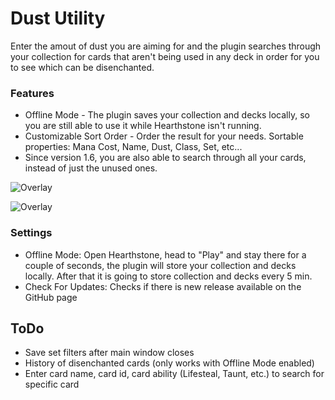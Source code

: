 # Dust Utility
Enter the amout of dust you are aiming for and the plugin searches through your collection for cards that aren't being used in any deck in order for you to see which can be disenchanted.

### Features
* Offline Mode - The plugin saves your collection and decks locally, so you are still able to use it while Hearthstone isn't running.
* Customizable Sort Order - Order the result for your needs. Sortable properties: Mana Cost, Name, Dust, Class, Set, etc...
* Since version 1.6, you are also able to search through all your cards, instead of just the unused ones.

![Overlay](https://i.imgur.com/tIDgbNL.png)

![Overlay](https://i.imgur.com/zxdXdwf.png)

### Settings
* Offline Mode: Open Hearthstone, head to "Play" and stay there for a couple of seconds, the plugin will store your collection and decks locally. After that it is going to store collection and decks every 5 min.
* Check For Updates: Checks if there is new release available on the GitHub page

## ToDo
* Save set filters after main window closes
* History of disenchanted cards (only works with Offline Mode enabled)
* Enter card name, card id, card ability (Lifesteal, Taunt, etc.) to search for specific card
